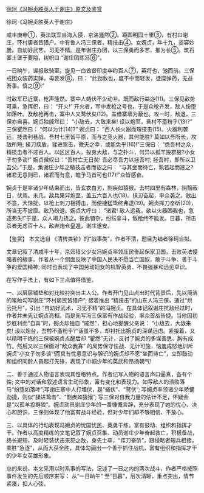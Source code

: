 [徐珂《冯婉贞胜英人于谢庄》原文及鉴赏](https://www.vrrw.net/wx/9999.html)

徐珂《冯婉贞胜英人于谢庄》

咸丰庚申①，英法联军自海入侵，京洛骚然②。距圆明园十里③，有村曰谢庄，环村居者皆猎户。中有鲁人冯三保者，精技击④。女婉贞，年十九，姿容妙曼。自幼好武艺，习无不精。是年谢庄办团，以三保勇而多艺，推为长⑤。筑石寨土堡于要隘，树帜曰 “谢庄团练冯⑥”。

一日晌午，谍报敌骑至。旋见一白酋督印度卒约百人⑦，英将也，驰而前。三保戒团众装药实弹，毋妄发⑧，曰： “此劲敌也，度不中而轻发，徒糜弹药，无益吾事。慎之⑨!”

时敌军已近寨，枪声隆然。寨中人蜷伏不少动⑩。既而敌行益迩(11)。三保见敌势可乘，急挥帜，曰： “开火!” 开火者，军中发枪之号也。于是众枪齐发，敌人纷堕如落叶。及敌枪再击，寨中人又鹜伏矣(12)。盖借寨墙为蔽也。攻一时，敌退，三保亦自喜。婉贞独戚然曰： “小敌去，大敌来矣! 设以炮至，吾村不齑粉乎(13)?” 三保瞿然曰： “何以为计(14)?” 婉贞曰： “西人长火器而短技击(15)。火器利袭远，技击利巷战。吾村七里皆平原，而与之竞火器，其何能胜? 莫如以吾所长，攻敌所短; 操刀挟盾，猱进鸷击，徼天之幸，或能免乎(16)!”三保曰： “悉吾村之众，精技击者不过百人。以区区百人，投身大敌，与之扑斗，何异以孤羊投群狼?小女子勿多谈!” 婉贞微叹曰：“吾村亡无日矣! 吾必尽吾力以拯吾村; 拯吾村，即所以卫吾父。”于是，集谢庄少年之精技击者而诏之曰： “与其坐而待亡，孰若起而拯之?诸君无意则已，诸君而有意，瞻予马首可也(17)!”众皆感奋。

婉贞于是率诸少年结束而出，皆玄衣白刃，剽疾如猿猴。去村四里有森林，阴翳蔽日，伏焉。未几，敌兵果舁炮至，盖五六百人也(18)。挟刃奋起，率众袭之。敌出不意，大惊扰，以枪上刺刀相搏击，而便捷猛鸷终弗逮(19)。婉贞挥刀奋斫(20)，所当无不披靡。敌乃纷退。婉贞大呼曰： “诸君! 敌人远我，欲以火器困我也，急逐弗失!”于是，众人竭力挠之。彼此错杂，纷纭拿斗，敌枪终不能发。日暮，所击杀者无虑百十人。敌弃炮仓皇遁，谢庄遂安。



【鉴赏】 本文选自 《清稗类钞》的“战事类”，作者不清，题目为编者徐珂自拟。

文章记叙了清咸丰十年，京郊猎父少女冯婉贞率领庄民奋起保家卫国，击败英法侵略者的故事。作者从一个侧面反映了中国人民决不愿当亡国奴，敢于斗争、善于斗争的爱国精神; 同时也表现了中国劳动妇女的机智英勇、不畏强暴和远见卓识。

在写作手法上，有如下三点值得借鉴。

一、以层层铺垫和对比映衬突出主人公。作者开门见山点出时代背景后，先以简洁的笔触勾写谢庄“环村居民皆猎户”; 接着推出 “精技击”的山东人冯三保，通过“烘云托月”，引出 “自幼好武术，习无不精”的冯婉贞。在具体记叙谢庄抗敌经过时，作者并未先让婉贞亮相，而是先写冯三保富有作战经验，率众首战告捷。当他因初步胜利而“自喜”时，婉贞却独自 “戚然”，担心地提醒父亲说： “小敌去，大敌来矣! 设以炮台，吾村不齑粉乎?”话虽不多，却衬托出婉贞的深谋远虑。紧接着，又以精明干练的三保被婉贞点醒后却 “瞿然”无计，反衬了婉贞的多谋善思、胸有成竹。然后又以三保面对“敌众我寡” 的局势保守怯战、无计可施，恼羞成怒地训斥婉贞“小女子勿多谈”!而具有忧患意识与胆识的婉贞却不愿“坐而待亡”，立即鼓动和组织同龄人奋起打先锋，表现了巾帼少年的英武和昂扬朝气!

二、善于通过人物语言表现其性格特点。作者记写人物的语言声口逼真，各有个性; 文中的对话和叙述语言生动形象，富有变化和表现力。如写敌人的溃败落马“纷堕如落叶”;写谢庄寨中人打埋伏，是“蜷伏”、“鹜伏”; 写婉贞率领诸少年矫健劲捷，则似“猱进鸷击”、“剽疾如猿猴”; 写三保对自我力量的估计不足，怀疑会是“以孤羊投群狼”。婉贞动员谢庄少年的一番慷慨言辞，充分表现了她的忧心、决心和胆识，三保则体现了他富有战斗经验，但对少年们却不够相信、不放心。

三、以具体的行动表现冯婉贞的忧国忧民、英勇干练，富有鼓动、组织和指挥才干。作者以高度精练的文笔记叙了婉贞召集、动员谢庄少年奋起救亡，积极备战，扬长避短，及时轻装伏击来犯之敌，身先士卒，“挥刀奋斫”，跟侵略者短兵相接，乘胜“急逐”，从而大获全胜，具体勾画出一个善于抓住战机，富有组织和指挥才干的少年女英雄形象。

总的来说，本文采用以时系事的写法，记述了一日之内的两次战斗，作者严格按照事件发生的先后顺序来写： 从“一日晌午” 至“日暮”，层次清晰，重点突出，情节紧凑，扣人心弦。

